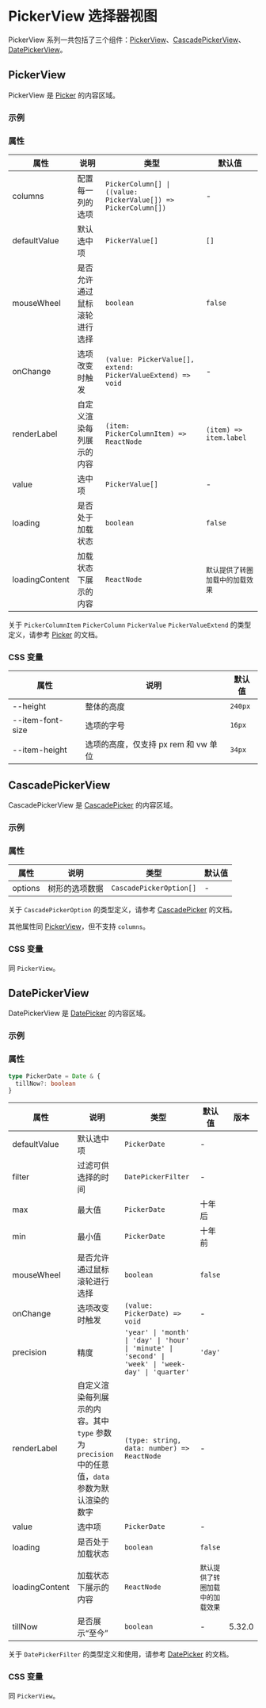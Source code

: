 # PickerView 选择器视图

PickerView 系列一共包括了三个组件：[PickerView](#pickerview)、[CascadePickerView](#cascadepickerview)、[DatePickerView](#datepickerview)。

## PickerView

PickerView 是 [Picker](/zh/components/picker/#picker) 的内容区域。

### 示例

<code src="./demos/demo1.tsx"></code>

### 属性

| 属性 | 说明 | 类型 | 默认值 |
| --- | --- | --- | --- |
| columns | 配置每一列的选项 | `PickerColumn[] \| ((value: PickerValue[]) => PickerColumn[])` | - |
| defaultValue | 默认选中项 | `PickerValue[]` | `[]` |
| mouseWheel | 是否允许通过鼠标滚轮进行选择 | `boolean` | `false` |
| onChange | 选项改变时触发 | `(value: PickerValue[], extend: PickerValueExtend) => void` | - |
| renderLabel | 自定义渲染每列展示的内容 | `(item: PickerColumnItem) => ReactNode` | `(item) => item.label` |
| value | 选中项 | `PickerValue[]` | - |
| loading | 是否处于加载状态 | `boolean` | `false` |
| loadingContent | 加载状态下展示的内容 | `ReactNode` | `默认提供了转圈加载中的加载效果` |

关于 `PickerColumnItem` `PickerColumn` `PickerValue` `PickerValueExtend` 的类型定义，请参考 [Picker](/zh/components/picker) 的文档。

### CSS 变量

| 属性             | 说明                                 | 默认值  |
| ---------------- | ------------------------------------ | ------- |
| --height         | 整体的高度                           | `240px` |
| --item-font-size | 选项的字号                           | `16px`  |
| --item-height    | 选项的高度，仅支持 px rem 和 vw 单位 | `34px`  |

## CascadePickerView

CascadePickerView 是 [CascadePicker](/zh/components/picker/#cascadepicker) 的内容区域。

### 示例

<code src="../cascade-picker-view/demos/demo1.tsx"></code>

### 属性

| 属性    | 说明           | 类型                    | 默认值 |
| ------- | -------------- | ----------------------- | ------ |
| options | 树形的选项数据 | `CascadePickerOption[]` | -      |

关于 `CascadePickerOption` 的类型定义，请参考 [CascadePicker](/zh/components/picker/#cascadepicker) 的文档。

其他属性同 [PickerView](#pickerview)，但不支持 `columns`。

### CSS 变量

同 `PickerView`。

## DatePickerView

DatePickerView 是 [DatePicker](/zh/components/picker/#datepicker) 的内容区域。

### 示例

<code src="../date-picker-view/demos/demo1.tsx"></code>

<code src="../date-picker-view/demos/demo3.tsx"></code>

<code src="../date-picker-view/demos/demo2.tsx" debug></code>

### 属性

```typescript
type PickerDate = Date & {
  tillNow?: boolean
}
```

| 属性 | 说明 | 类型 | 默认值 | 版本 |
| --- | --- | --- | --- | --- |
| defaultValue | 默认选中项 | `PickerDate` | - |
| filter | 过滤可供选择的时间 | `DatePickerFilter` | - |
| max | 最大值 | `PickerDate` | 十年后 |
| min | 最小值 | `PickerDate` | 十年前 |
| mouseWheel | 是否允许通过鼠标滚轮进行选择 | `boolean` | `false` |
| onChange | 选项改变时触发 | `(value: PickerDate) => void` | - |
| precision | 精度 | `'year' \| 'month' \| 'day' \| 'hour' \| 'minute' \| 'second' \| 'week' \| 'week-day' \| 'quarter'` | `'day'` |
| renderLabel | 自定义渲染每列展示的内容。其中 `type` 参数为 `precision` 中的任意值，`data` 参数为默认渲染的数字 | `(type: string, data: number) => ReactNode` | - |
| value | 选中项 | `PickerDate` | - |
| loading | 是否处于加载状态 | `boolean` | `false` |
| loadingContent | 加载状态下展示的内容 | `ReactNode` | `默认提供了转圈加载中的加载效果` |
| tillNow | 是否展示“至今” | `boolean` | - | 5.32.0 |

关于 `DatePickerFilter` 的类型定义和使用，请参考 [DatePicker](/zh/components/picker#datepicker) 的文档。

### CSS 变量

同 `PickerView`。
